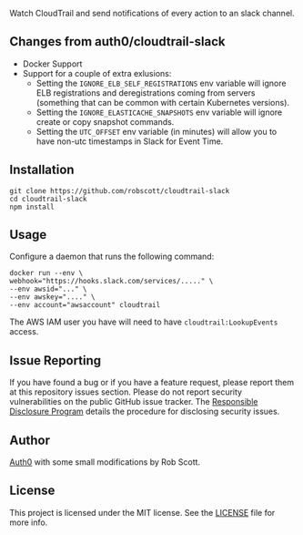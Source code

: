 Watch CloudTrail and send notifications of every action to an slack channel.

## Changes from auth0/cloudtrail-slack
- Docker Support
- Support for a couple of extra exlusions:
  - Setting the `IGNORE_ELB_SELF_REGISTRATIONS` env variable will ignore ELB registrations and deregistrations coming from servers (something that can be common with certain Kubernetes versions).
  - Setting the `IGNORE_ELASTICACHE_SNAPSHOTS` env variable will ignore create or copy snapshot commands.
  - Setting the `UTC_OFFSET` env variable (in minutes) will allow you to have non-utc timestamps in Slack for Event Time.

## Installation

```
git clone https://github.com/robscott/cloudtrail-slack
cd cloudtrail-slack
npm install
```

## Usage

Configure a daemon that runs the following command:

```
docker run --env \
webhook="https://hooks.slack.com/services/....." \
--env awsid="..." \
--env awskey="...." \
--env account="awsaccount" cloudtrail
```

The AWS IAM user you have will need to have `cloudtrail:LookupEvents` access.

## Issue Reporting

If you have found a bug or if you have a feature request, please report them at this repository issues section. Please do not report security vulnerabilities on the public GitHub issue tracker. The [Responsible Disclosure Program](https://auth0.com/whitehat) details the procedure for disclosing security issues.

## Author

[Auth0](auth0.com) with some small modifications by Rob Scott.

## License

This project is licensed under the MIT license. See the [LICENSE](LICENSE) file for more info.
